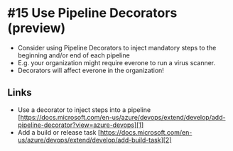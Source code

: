 
# #15 Use Pipeline Decorators (preview)
- Consider using Pipeline Decorators to inject mandatory steps to the beginning and/or end of each pipeline
- E.g. your organization might require everone to run a virus scanner.
- Decorators will affect everone in the organization!

## Links
- Use a decorator to inject steps into a pipeline [https://docs.microsoft.com/en-us/azure/devops/extend/develop/add-pipeline-decorator?view=azure-devops][1]
- Add a build or release task [https://docs.microsoft.com/en-us/azure/devops/extend/develop/add-build-task][2]

[1]: https://docs.microsoft.com/en-us/azure/devops/extend/develop/add-pipeline-decorator?view=azure-devops
[2]: https://docs.microsoft.com/en-us/azure/devops/extend/develop/add-build-task
